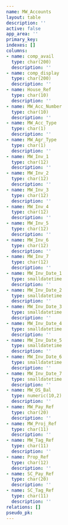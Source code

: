 ```yaml
---
name: MW_Accounts
layout: table
description: ''
active: false
app_area: ''
primary_key: 
indexes: []
columns:
- name: comp_avail
  type: char(200)
  description: ''
- name: comp_display
  type: char(200)
  description: ''
- name: House_Ref
  type: char(10)
  description: ''
- name: MW_Acc_Number
  type: char(10)
  description: ''
- name: MW_Acc_Type
  type: char(1)
  description: ''
- name: MW_Agr_Type
  type: char(1)
  description: ''
- name: MW_Inv_1
  type: char(12)
  description: ''
- name: MW_Inv_2
  type: char(12)
  description: ''
- name: MW_Inv_3
  type: char(12)
  description: ''
- name: MW_Inv_4
  type: char(12)
  description: ''
- name: MW_Inv_5
  type: char(12)
  description: ''
- name: MW_Inv_6
  type: char(12)
  description: ''
- name: MW_Inv_7
  type: char(12)
  description: ''
- name: MW_Inv_Date_1
  type: smalldatetime
  description: ''
- name: MW_Inv_Date_2
  type: smalldatetime
  description: ''
- name: MW_Inv_Date_3
  type: smalldatetime
  description: ''
- name: MW_Inv_Date_4
  type: smalldatetime
  description: ''
- name: MW_Inv_Date_5
  type: smalldatetime
  description: ''
- name: MW_Inv_Date_6
  type: smalldatetime
  description: ''
- name: MW_Inv_Date_7
  type: smalldatetime
  description: ''
- name: MW_OS_Bal
  type: numeric(10,2)
  description: ''
- name: MW_Pay_Ref
  type: char(20)
  description: ''
- name: MW_Proj_Ref
  type: char(11)
  description: ''
- name: MW_Tag_Ref
  type: char(11)
  description: ''
- name: Prop_Ref
  type: char(12)
  description: ''
- name: SC_Pay_Ref
  type: char(20)
  description: ''
- name: SC_Tag_Ref
  type: char(11)
  description: ''
relations: []
pseudo_pk: 
---
```


